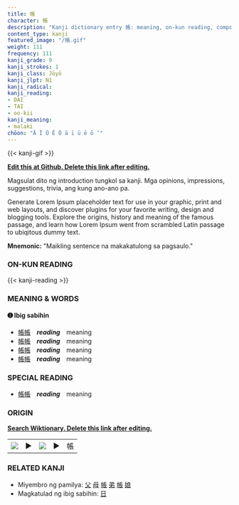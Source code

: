 ```yaml
---
title: 帳
character: 帳
description: "Kanji dictionary entry 帳: meaning, on-kun reading, compounds, origin, related kanji"
content_type: kanji
featured_image: "/帳.gif"
weight: 111
frequency: 111
kanji_grade: 9
kanji_strokes: 1
kanji_class: Jōyō
kanji_jlpt: N1
kanji_radical: 
kanji_reading: 
- DAI
- TAI
- oo-kii
kanji_meaning:
- malaki
chōon: "Ā Ī Ū Ē Ō ā ī ū ē ō ’"
---
```

[//]: # (Don't edit the line below. Kanji animated GIF code is automatically generated.)
{{< kanji-gif >}}

[//]: # (Edit below this line.)

**[Edit this at Github. Delete this link after editing.](https://github.com/tim0g/tim/tree/main/content/kanji/帳/index.md)**

Magsulat dito ng introduction tungkol sa kanji. Mga opinions, impressions, suggestions, trivia, ang kung ano-ano pa.

Generate Lorem Ipsum placeholder text for use in your graphic, print and web layouts, and discover plugins for your favorite writing, design and blogging tools. Explore the origins, history and meaning of the famous passage, and learn how Lorem Ipsum went from scrambled Latin passage to ubiqitous dummy text.
 
**Mnemonic:** "Maikling sentence na makakatulong sa pagsaulo."

### ON-KUN READING

[//]: # (Don't edit the line below. ON-KUN READING code is automatically generated.)
{{< kanji-reading >}}

### MEANING & WORDS

#### ➊ **Ibig sabihin**
  - [帳](../帳)[帳](../帳)　***reading***　meaning
  - [帳](../帳)[帳](../帳)　***reading***　meaning
  - [帳](../帳)[帳](../帳)　***reading***　meaning
  - [帳](../帳)[帳](../帳)　***reading***　meaning

### SPECIAL READING
  - [帳](../帳)[帳](../帳)　***reading***　meaning

### ORIGIN

**[Search Wiktionary. Delete this link after editing.](https://wiktionary.org/wiki/帳)**
<table class="kanji-table"><tr><td>
<img src="60px-帳-bronze.svg.png">
</td><td>▶</td><td>
<img src="60px-帳-oracle.svg.png">
</td><td>▶</td>
<td class="kanji-origin">帳</td>
</tr></table>

### RELATED KANJI
- Miyembro ng pamilya: [父](../父) [母](../母) [帳](../帳) [弟](../弟) [帳](../帳) [娘](../娘)
- Magkatulad ng ibig sabihin: [日](../日)

